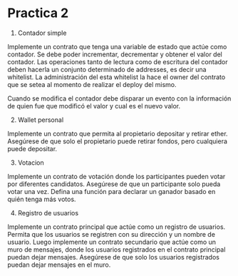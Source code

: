 # Practica 2

1. Contador simple

Implemente un contrato que tenga una variable de estado que actúe como contador. Se debe poder incrementar, decrementar y obtener el valor del contador. Las operaciones tanto de lectura como de escritura del contador deben hacerla un conjunto determinado de addresses, es decir una whitelist. La administración del esta whitelist la hace el owner del contrato que se setea al momento de realizar el deploy del mismo. 

Cuando se modifica el contador debe disparar un evento con la información de quien fue que modificó el valor y cual es el nuevo valor.

2. Wallet personal

Implemente un contrato que permita al propietario depositar y retirar ether.
Asegúrese de que solo el propietario puede retirar fondos, pero cualquiera puede depositar.
   
3. Votacion

Implemente un contrato de votación donde los participantes pueden votar por diferentes candidatos.
Asegúrese de que un participante solo pueda votar una vez. Defina una función para declarar un ganador basado en quién tenga más votos.
 
4. Registro de usuarios

Implemente un contrato principal que actúe como un registro de usuarios.
Permita que los usuarios se registren con su dirección y un nombre de usuario.
Luego implemente un contrato secundario que actúe como un muro de mensajes, donde los usuarios registrados en el contrato principal puedan dejar mensajes.
Asegúrese de que solo los usuarios registrados puedan dejar mensajes en el muro.

